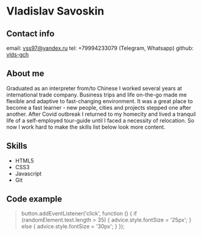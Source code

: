 # Vladislav Savoskin
## Contact info
email: vss97@yandex.ru
tel: +79994233079 (Telegram, Whatsapp)
github: [vlds-gch](https://github.com/vlds-gch)

## About me
Graduated as an interpreter from/to Chinese I worked several years at international trade company. Business trips and life on-the-go made me flexible and adaptive to fast-changing environment. It was a great place to become a fast learner - new people, cities and projects stepped one after another.
After Covid outbreak I returned to my homecity and lived a tranquil life of a self-employed tour-guide until I faced a necessity of relocation. So now I work hard to make the skills list below look more content.
## Skills
* HTML5
* CSS3
* Javascript
* Git
## Code example
>button.addEventListener('click', function () {
    if (randomElement.text.length > 35) {
      advice.style.fontSize = '25px';
    } else {
      advice.style.fontSize = '30px';
    }
});

